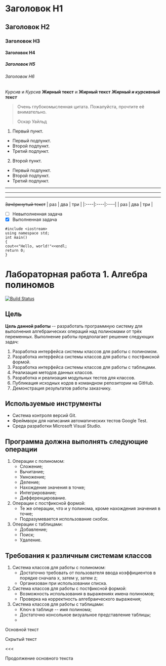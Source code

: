 # Заголовок H1
## Заголовок H2
### Заголовок H3
#### Заголовок H4
##### Заголовок H5
###### Заголовок H6
*Курсив* и _Курсив_
**Жирный текст** и __Жирный текст__
***Жирный и курсивный текст***
> Очень глубокомысленная цитата. Пожалуйста, прочтите её внимательно.
>
> Оскар Уайльд
1. Первый пункт.
- Первый подпункт.
- Второй подпункт.
- Третий подпункт.
2. Второй пункт.
- Первый подпункт.
- Второй подпункт.
- Третий подпункт.
***
---
___
~~Зачёркнутый текст~~
| раз | два | три |
|:----|:----|:----|
| раз | два | три |

- [ ] Невыполненная задача
- [X] Выполненная задача

```
#include <iostream>
using namespace std;
int main()
{
cout<<"Hello, world!"<<endl;
return 0;
}
```
# Лабораторная работа 1. Алгебра полиномов

[![Build Status](https://travis-ci.org/joemccann/dillinger.svg?branch=master)](https://travis-ci.org/joemccann/dillinger)

## Цель

__Цель данной работы__ -- разработать программную систему для выполнения алгебраических операций над полиномами от трёх переменных.
Выполнение работы предполагает решение следующих задач:
1. Разработка интерфейса системы классов для работы с полиномом.
2. Разработка интерфейса системы классов для работы с постфиксной формой.
3. Разработка интерфейса системы классов для работы с таблицами.
3. Реализация методов данных классов.
4. Разработка и реализация модульных тестов для классов.
5. Публикация исходных кодов в командном репозитории на GitHub.
6. Демонстрация результатов работы заказчику.


## Используемые инструменты
- Система контроля версий Git.
- Фреймворк для написания автоматических тестов Google Test.
- Среда разработки Microsoft Visual Studio.


## Программа должна выполнять следующие операции
1. Операции с полиномом:
    - Сложение;
    - Вычитание;
    - Умножение;
    - Деление;
    - Нахождение значения в точке;
    - Интегрирование;
    - Дифференцирование.
2. Операции с постфиксной формой:
    - Те же операции, что и у полинома, кроме нахождения значения в точке;
    - Подразумевается использование скобок.
3. Операции с таблицами:
    - Добавление;
    - Поиск;
    - Удаление.


## Требования к различным системам классов
1. Система классов для работы с полиномом:
    - Достаточно требовать от пользователя ввода коэффициентов в порядке сначала x, затем y, затем z;
    - Организован при использовании списка.
2. Система классов для работы с постфиксной формой:
    - Возможность использования в выражениях имена полиномов;
    - Проверка на корректность алгебраического выражения;
3. Система классов для работы с таблицами:
    - Ключ в таблице -- имя полинома;
    - Достаточно консольное визуальное представление таблицы;
    - 
Основной текст

>>>

Скрытый текст

<<<

Продолжение основного текста
